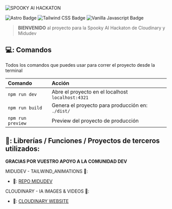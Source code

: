 ![SPOOKY AI HACKATON](./public/img/corporative/hackathon-banner.avif)

![Astro Badge](https://img.shields.io/badge/Astro-FF3E00?logo=astro&logoColor=fff&style=flat)
![Tailwind CSS Badge](https://img.shields.io/badge/Tailwind%20CSS-06B6D4?logo=tailwindcss&logoColor=fff&style=flat)
![Vanilla Javascript Badge](https://img.shields.io/badge/Javascript-f0db4f?logo=javascript&logoColor=fff&style=flat)

>  **BIENVENIDO** al proyecto para la Spooky AI Hackaton de Cloudinary y Midudev

## 💻: Comandos

Todos los comandos que puedes usar para correr el proyecto desde la terminal

| Comando                   | Acción                                           |
| :------------------------ | :----------------------------------------------- |
| `npm run dev`             | Abre el proyecto en el localhost `localhost:4321`|
| `npm run build`           | Genera el proyecto para producción en: `./dist/` |
| `npm run preview`         | Preview del proyecto de producción               |

## :revolving_hearts:: Librerías / Funciones / Proyectos de terceros utilizados:

**GRACIAS POR VUESTRO APOYO A LA COMUNIDAD DEV**

MIDUDEV - TAILWIND_ANIMATIONS 🤙:
- 🎊: [REPO MIDUDEV](https://github.com/midudev/tailwind-animations)

CLOUDINARY - IA IMAGES & VIDEOS 🤖:
- 🎊: [CLOUDINARY WEBSITE](https://cloudinary.com/blog/cloudinary-cloudcreate-spooky-ai-hackathon)
